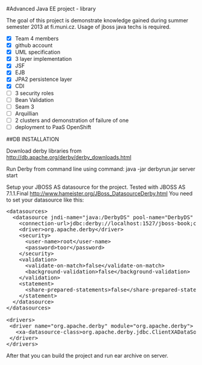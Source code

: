 #Advanced Java EE project - library

The goal of this project is demonstrate knowledge gained during summer semester 2013 at fi.muni.cz. Usage of jboss java techs is required.

- [x] Team 4 members
- [x] github account
- [x] UML specification
- [x] 3 layer implementation
- [x] JSF
- [x] EJB
- [x] JPA2 persistence layer
- [x] CDI
- [ ] 3 security roles
- [ ] Bean Validation
- [ ] Seam 3
- [ ] Arquillian
- [ ] 2 clusters and demonstration of failure of one
- [ ] deployment to PaaS OpenShift

##DB INSTALLATION

Download derby libraries from http://db.apache.org/derby/derby_downloads.html

Run Derby from command line using command:
java -jar derbyrun.jar server start

Setup your JBOSS AS datasource for the project. Tested with JBOSS AS 7.1.1.Final
http://www.hameister.org/JBoss_DatasourceDerby.html
You need to set your datasource like this:

<pre>
&lt;datasources&gt;
  &lt;datasource jndi-name="java:/DerbyDS" pool-name="DerbyDS" enabled="true" use-ccm="false"&gt;
    &lt;connection-url&gt;jdbc:derby://localhost:1527/jboss-book;create=true&lt;/connection-url&gt;
    &lt;driver&gt;org.apache.derby&lt;/driver&gt;
    &lt;security&gt;
      &lt;user-name&gt;root&lt;/user-name&gt;
      &lt;password&gt;toor&lt;/password&gt;
    &lt;/security&gt;
    &lt;validation&gt;
      &lt;validate-on-match&gt;false&lt;/validate-on-match&gt;
      &lt;background-validation&gt;false&lt;/background-validation&gt;
    &lt;/validation&gt;
    &lt;statement&gt;
      &lt;share-prepared-statements&gt;false&lt;/share-prepared-statements&gt;
    &lt;/statement&gt;
  &lt;/datasource&gt;
&lt;/datasources&gt;

&lt;drivers&gt;
 &lt;driver name="org.apache.derby" module="org.apache.derby"&gt;
   &lt;xa-datasource-class&gt;org.apache.derby.jdbc.ClientXADataSource&lt;/xa-datasource-class&gt;
 &lt;/driver&gt;
&lt;/drivers&gt;
</pre>

After that you can build the project and run ear archive on server.


